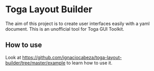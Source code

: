 # Toga Layout Builder

The aim of this project is to create user interfaces easily with a yaml document. 
This is an unofficial tool for Toga GUI Toolkit.

## How to use

Look at https://github.com/ignaciocabeza/toga-layout-builder/tree/master/example to learn how to use it.